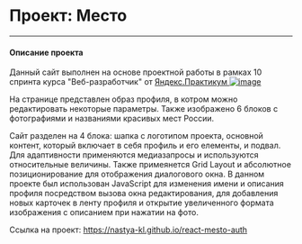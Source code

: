 # Проект: Место
---
#### Описание проекта

Данный сайт выполнен на основе проектной работы в рамках 10 спринта курса "Веб-разработчик" от [Яндекс.Практикум ![image](https://i.ibb.co/BZWMYRt/image.png)](https://practicum.yandex.ru/)

На странице представлен образ профиля, в котром можно редактировать некоторые параметры. Также изображено 6 блоков с фотографиями и названиями красивых мест России.

Сайт разделен на 4 блока: шапка с логотипом проекта, основной контент, который включает в себя профиль и его елементы, и подвал. Для адаптивности применяются медиазапросы и используются относительные величины. Также примеянется Grid Layout и абсолютное позиционирование для отображения диалогового окна. В данном проекте был использован JavaScript для изменения имени и описания профиля посредством вызова окна редактирования, для добавления новых карточек в ленту профиля и открытие увеличенного формата изображения с описанием при нажатии на фото.

Ссылка на проект: https://nastya-kl.github.io/react-mesto-auth
